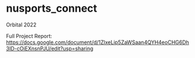 # nusports_connect
Orbital 2022

Full Project Report: https://docs.google.com/document/d/1ZlxeLip5ZaWSaan4QYH4eoCHG6Dh3ID-cOiEXnsnPJU/edit?usp=sharing
